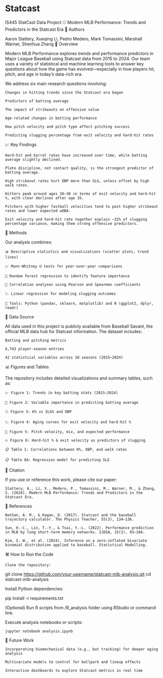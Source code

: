 # Statcast
IS445 StatCast Data Project
⚾ Modern MLB Performance: Trends and Predictors in the Statcast Era
👥 Authors

Aaron Slattery, Xueqing Li, Pedro Medero, Mark Tomassini, Marshall Warner, Shenhua Zhang
🧠 Overview

Modern MLB Performance explores trends and performance predictors in Major League Baseball using Statcast data from 2015 to 2024. Our team uses a variety of statistical and machine learning tools to answer key questions about how the game has evolved—especially in how players hit, pitch, and age in today’s data-rich era.

We address six main research questions involving:

    Changes in hitting trends since the Statcast era began

    Predictors of batting average

    The impact of strikeouts on offensive value

    Age-related changes in batting performance

    How pitch velocity and pitch type affect pitching success

    Predicting slugging percentage from exit velocity and hard-hit rates

📈 Key Findings

    Hard-hit and barrel rates have increased over time, while batting average slightly declined.

    Plate discipline, not contact quality, is the strongest predictor of batting average.

    High strikeout rates hurt OBP more than SLG, unless offset by high walk rates.

    Hitters peak around ages 26–30 in terms of exit velocity and hard-hit %, with clear declines after age 35.

    Pitchers with higher fastball velocities tend to post higher strikeout rates and lower expected wOBA.

    Exit velocity and hard-hit rate together explain ~32% of slugging percentage variance, making them strong offensive predictors.

🔬 Methods

Our analysis combines:

    📊 Descriptive statistics and visualizations (scatter plots, trend lines)

    📈 Mann-Whitney U tests for year-over-year comparisons

    🌲 Random forest regression to identify feature importance

    🔁 Correlation analyses using Pearson and Spearman coefficients

    📉 Linear regression for modeling slugging outcomes

    🧮 Tools: Python (pandas, sklearn, matplotlib) and R (ggplot2, dplyr, readr)

📂 Data Source

All data used in this project is publicly available from Baseball Savant, the official MLB data hub for Statcast information. The dataset includes:

    Batting and pitching metrics

    6,743 player-season entries

    42 statistical variables across 10 seasons (2015–2024)

📊 Figures and Tables

The repository includes detailed visualizations and summary tables, such as:

    📈 Figure 1: Trends in key batting stats (2015–2024)

    🌲 Figure 2: Variable importance in predicting batting average

    ⚾ Figure 3: K% vs SLG% and OBP

    📉 Figure 4: Aging curves for exit velocity and hard-hit %

    💨 Figure 5: Pitch velocity, mix, and expected performance

    🔥 Figure 6: Hard-hit % & exit velocity as predictors of slugging

    📋 Table 1: Correlations between K%, OBP, and walk rates

    📋 Table 6A: Regression model for predicting SLG

📘 Citation

If you use or reference this work, please cite our paper:

    Slattery, A., Li, X., Medero, P., Tomassini, M., Warner, M., & Zhang, S. (2024). Modern MLB Performance: Trends and Predictors in the Statcast Era.

📎 References

    Nathan, A. M., & Kagan, D. (2017). Statcast and the baseball trajectory calculator. The Physics Teacher, 55(3), 134–136.

    Sun, H.-C., Lin, T.-Y., & Tsai, Y.-L. (2022). Performance prediction in MLB by long short-term memory networks. IJDSA, 15(1), 93–104.

    Kim, S. W., et al. (2024). Inference on a zero-inflated bivariate binomial distribution applied to baseball. Statistical Modelling.

🛠️ How to Run the Code

    Clone the repository:

git clone https://github.com/your-username/statcast-mlb-analysis.git
cd statcast-mlb-analysis

Install Python dependencies:

pip install -r requirements.txt

(Optional) Run R scripts from /R_analysis folder using RStudio or command line.

Execute analysis notebooks or scripts:

    jupyter notebook analysis.ipynb

🚀 Future Work

    Incorporating biomechanical data (e.g., bat tracking) for deeper aging analysis

    Multivariate models to control for ballpark and lineup effects

    Interactive dashboards to explore Statcast metrics in real time
